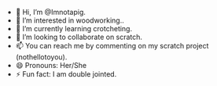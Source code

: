 - 👋 Hi, I’m @Imnotapig.
- 👀 I’m interested in woodworking..
- 🌱 I’m currently learning crotcheting.
- 💞️ I’m looking to collaborate on scratch.
- 📫 You can reach me by commenting on my scratch project (nothellotoyou).
- 😄 Pronouns: Her/She
- ⚡ Fun fact: I am double jointed.
<!---
Imnotapig/Imnotapig is a ✨ special ✨ repository because its `README.md` (this file) appears on your GitHub profile.
You can click the Preview link to take a look at your changes.
--->

